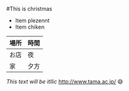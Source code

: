 #This is christmas
* Item plezennt
* Item chiken

場所 | 時間
------------ | -------------
お店 | 夜
家 | 夕方

*This text will be itllic*
http://www.tama.ac.jp/
:smile:
